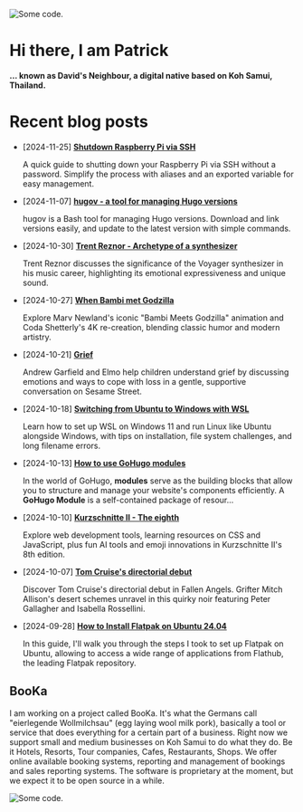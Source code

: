 ![][header1]

# Hi there, I am Patrick

**... known as David's Neighbour, a digital native based on Koh Samui, Thailand.**

# Recent blog posts
<!-- KOLLITSCH:START -->
- [2024-11-25] **[Shutdown Raspberry Pi via SSH](https://kollitsch.dev/blog/2024/shutdown-raspberry-pi-via-ssh/)**

  A quick guide to shutting down your Raspberry Pi via SSH without a password. Simplify the process with aliases and an exported variable for easy management.
- [2024-11-07] **[hugov - a tool for managing Hugo versions](https://kollitsch.dev/blog/2024/hugov-managing-multiple-gohugo-versions/)**

  hugov is a Bash tool for managing Hugo versions. Download and link versions easily, and update to the latest version with simple commands.
- [2024-10-30] **[Trent Reznor - Archetype of a synthesizer](https://kollitsch.dev/blog/2024/trent-reznor-archetype-of-a-synthesizer/)**

  Trent Reznor discusses the significance of the Voyager synthesizer in his music career, highlighting its emotional expressiveness and unique sound.
- [2024-10-27] **[When Bambi met Godzilla](https://kollitsch.dev/blog/2024/bambie-meets-godzilla/)**

  Explore Marv Newland&#39;s iconic &quot;Bambi Meets Godzilla&quot; animation and Coda Shetterly&#39;s 4K re-creation, blending classic humor and modern artistry.
- [2024-10-21] **[Grief](https://kollitsch.dev/blog/2024/grief/)**

  Andrew Garfield and Elmo help children understand grief by discussing emotions and ways to cope with loss in a gentle, supportive conversation on Sesame Street.
- [2024-10-18] **[Switching from Ubuntu to Windows with WSL](https://kollitsch.dev/blog/2024/switching-from-ubuntu-to-windows-with-wsl/)**

  Learn how to set up WSL on Windows 11 and run Linux like Ubuntu alongside Windows, with tips on installation, file system challenges, and long filename errors.
- [2024-10-13] **[How to use GoHugo modules](https://kollitsch.dev/blog/2024/howto-use-gohugo-modules/)**

  In the world of GoHugo, **modules** serve as the building blocks that allow you to structure and manage your website&#39;s components efficiently. A **GoHugo Module** is a self-contained package of resour...
- [2024-10-10] **[Kurzschnitte II - The eighth](https://kollitsch.dev/blog/2024/kurzschnitte-ii-8/)**

  Explore web development tools, learning resources on CSS and JavaScript, plus fun AI tools and emoji innovations in Kurzschnitte II&#39;s 8th edition.
- [2024-10-07] **[Tom Cruise&#39;s directorial debut](https://kollitsch.dev/blog/2024/tom-cruises-directorial-debut/)**

  Discover Tom Cruise&#39;s directorial debut in Fallen Angels. Grifter Mitch Allison&#39;s desert schemes unravel in this quirky noir featuring Peter Gallagher and Isabella Rossellini.
- [2024-09-28] **[How to Install Flatpak on Ubuntu 24.04](https://kollitsch.dev/blog/2024/how-to-install-flatpak-on-ubuntu-2404/)**

  In this guide, I&#39;ll walk you through the steps I took to set up Flatpak on Ubuntu, allowing to access a wide range of applications from Flathub, the leading Flatpak repository.<!-- KOLLITSCH:END -->

## BooKa

I am working on a project called BooKa. It's what the Germans call "eierlegende Wollmilchsau" (egg laying wool milk pork), basically a tool or service that does everything for a certain part of a business. Right now we support small and medium businesses on Koh Samui to do what they do. Be it Hotels, Resorts, Tour companies, Cafes, Restaurants, Shops. We offer online available booking systems, reporting and management of bookings and sales reporting systems. The software is proprietary at the moment, but we expect it to be open source in a while.

![][header3]

[header1]: https://raw.githubusercontent.com/davidsneighbour/davidsneighbour/master/static/header1.jpg "Some code."
[header3]: https://raw.githubusercontent.com/davidsneighbour/davidsneighbour/master/static/header3.jpg "Some code."

